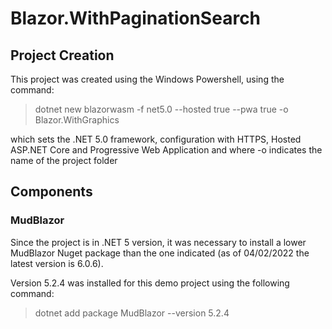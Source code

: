 # Blazor.WithPaginationSearch

## Project Creation

This project was created using the Windows Powershell, using the command:

>dotnet new blazorwasm -f net5.0 --hosted true --pwa true -o Blazor.WithGraphics

which sets the .NET 5.0 framework, configuration with HTTPS, Hosted ASP.NET Core and Progressive Web Application and where -o indicates the name of the project folder

## Components

### MudBlazor

Since the project is in .NET 5 version, it was necessary to install a lower MudBlazor Nuget package than the one indicated (as of 04/02/2022 the latest version is 6.0.6).

Version 5.2.4 was installed for this demo project using the following command:

> dotnet add package MudBlazor --version 5.2.4
